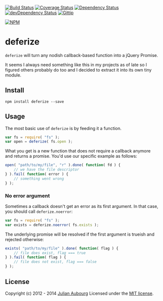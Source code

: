 [![Build Status](https://travis-ci.org/jaubourg/deferize.svg?branch=master)](https://travis-ci.org/jaubourg/deferize)
[![Coverage Status](https://img.shields.io/coveralls/jaubourg/deferize.svg)](https://coveralls.io/r/jaubourg/deferize)
[![Dependency Status](https://david-dm.org/jaubourg/deferize.svg)](https://david-dm.org/jaubourg/deferize)
[![devDependency Status](https://david-dm.org/jaubourg/deferize/dev-status.svg)](https://david-dm.org/jaubourg/deferize#info=devDependencies)
[![Gittip](https://img.shields.io/gittip/jaubourg.svg)](https://www.gittip.com/jaubourg/)

[![NPM](https://nodei.co/npm/deferize.png?downloads=true&stars=true)](https://www.npmjs.org/package/deferize)
# deferize

`deferize` will turn any nodish callback-based function into a jQuery Promise.

It seems I always need something like this in my projects as of late so I figured others probably do too and I decided to extract it into its own tiny module.

## Install

`npm install deferize --save`

## Usage

The most basic use of `deferize` is by feeding it a function.

```javascript
var fs = require( "fs" );
var open = deferize( fs.open );
```

What you get is a new function that does not require a callback anymore and returns a promise. You'd use our specific example as follows:

```javascript
open( "path/to/my/file", "r" ).done( function( fd ) {
	// we have the file descriptor
} ).fail( function( error ) {
	// something went wrong
} );
```

### No error argument

Sometimes a callback doesn't get an error as its first argument. In that case, you should call `deferize.noerror`:

```javascript
var fs = require( "fs" );
var exists = deferize.noerror( fs.exists );
```

The underlying promise will be resolved if the first argument is trueish and rejected otherwise:

```javascript
exists( "path/to/my/file" ).done( function( flag ) {
	// file does exist, flag === true
} ).fail( function( flag ) {
	// file does not exist, flag === false
} );
```

## License

Copyright (c) 2012 - 2014 [Julian Aubourg](mailto:j@ubourg.net)
Licensed under the [MIT license](https://raw.githubusercontent.com/jaubourg/deferize/master/LICENSE-MIT).
